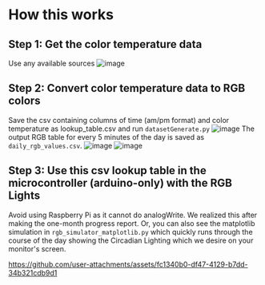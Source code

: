 # How this works
## Step 1: Get the color temperature data
Use any available sources
![image](https://github.com/user-attachments/assets/e43740bd-0f46-4102-9771-11c8836842f2)
## Step 2: Convert color temperature data to RGB colors
Save the csv containing columns of time (am/pm format) and color temperature as lookup_table.csv and run `datasetGenerate.py` 
![image](https://github.com/user-attachments/assets/b1a55d05-e2a5-4625-9135-cf2e4451c82b)
The output RGB table for every 5 minutes of the day is saved as `daily_rgb_values.csv`.
![image](https://github.com/user-attachments/assets/08e4831f-4263-4e2f-81c1-3314235bf466)
![image](https://github.com/user-attachments/assets/e64d1fb9-1936-4719-86f6-d2d588070336)
## Step 3: Use this csv lookup table in the microcontroller (arduino-only) with the RGB Lights
Avoid using Raspberry Pi as it cannot do analogWrite. We realized this after making the one-month progress report.
Or, you can also see the matplotlib simulation in `rgb_simulator_matplotlib.py` which quickly runs through the course of the day showing the Circadian Lighting which we desire on your monitor's screen.



https://github.com/user-attachments/assets/fc1340b0-df47-4129-b7dd-34b321cdb9d1


